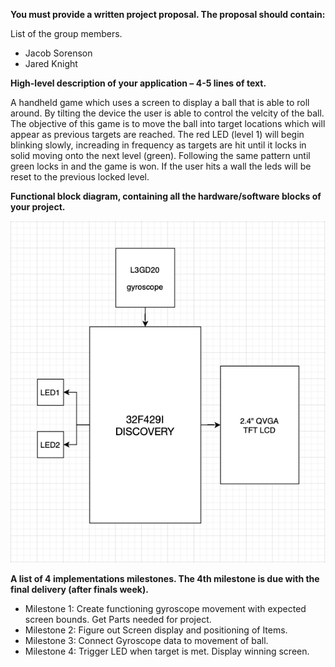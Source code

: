 
<b>You must provide a written project proposal. The proposal should contain:</b>

List of the group members.
	<ul>
	<li>Jacob Sorenson</li> 
	<li>Jared Knight</li>
	</ul>


<b>High-level description of your application – 4-5 lines of text.</b>

<p>A handheld game which uses a screen to display a ball that is able to roll around. By tilting the device the user is able to control the velcity of the ball. The objective of this game is to move the ball into target locations which will appear as previous targets are reached. The red LED (level 1) will begin blinking slowly, increading in frequency as targets are hit until it locks in solid moving onto the next level (green). Following the same pattern until green locks in and the game is won. If the user hits a wall the leds will be reset to the previous locked level.</p>


<b>Functional block diagram, containing all the hardware/software blocks of your project.</b>

![GitHub Logo](/images/Hardware_Block_DIagram.png)


<b>A list of 4 implementations milestones. The 4th milestone is due with the final delivery (after finals week).</b>
	<ul>
	<li>Milestone 1: Create functioning gyroscope movement with expected screen bounds. Get Parts needed for project.</li>
	<li>Milestone 2: Figure out Screen display and positioning of Items.</li>
	<li>Milestone 3: Connect Gyroscope data to movement of ball.</li>
	<li>Milestone 4: Trigger LED when target is met. Display winning screen.</li>
	</ul>

